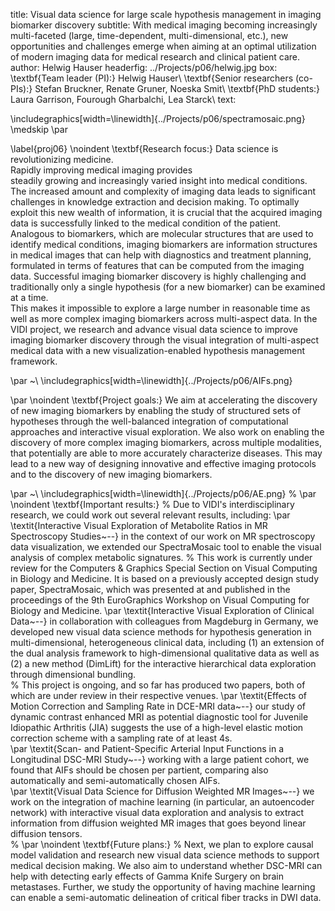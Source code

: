 title: Visual data science for large scale hypothesis management in imaging biomarker discovery
subtitle: With medical imaging becoming increasingly multi-faceted (large, time-dependent, multi-dimensional, etc.), new opportunities and challenges emerge when aiming at an optimal utilization of modern imaging data for medical research and clinical patient care.
author: Helwig Hauser
headerfig: ../Projects/p06/helwig.jpg
box: \textbf{Team leader (PI):} Helwig Hauser\\ \textbf{Senior researchers (co-PIs):} Stefan Bruckner, Renate Gruner, Noeska Smit\\ \textbf{PhD students:} Laura Garrison, Fourough Gharbalchi, Lea Starck\\
text:


\includegraphics[width=\linewidth]{../Projects/p06/spectramosaic.png}   
\medskip 
\par 


\label{proj06}
\noindent
\textbf{Research focus:} 
Data science is revolutionizing medicine.  
Rapidly improving medical imaging provides  
steadily growing and increasingly varied insight into medical conditions. 
The increased amount and complexity of imaging data leads to significant challenges in knowledge extraction and decision making. 
To optimally exploit this new wealth of information, it is crucial that the acquired imaging data is successfully linked to the medical condition of the patient.  
Analogous to biomarkers, which are molecular structures that are used to identify medical conditions, imaging biomarkers are information structures in medical images that can help with diagnostics and treatment planning, formulated in terms of features that can be computed from the imaging data. 
Successful imaging biomarker discovery is highly challenging and traditionally only a single hypothesis (for a new biomarker) can be examined at a time.  
This makes it impossible to explore a large number in reasonable time as well as more complex imaging biomarkers across multi-aspect data. 
In the VIDI project, we research and advance visual data science to improve imaging biomarker discovery through the visual integration of multi-aspect medical data with a new visualization-enabled hypothesis management framework. 

\par 
~\\
\includegraphics[width=\linewidth]{../Projects/p06/AIFs.png}   

\par
\noindent
\textbf{Project goals:} 
We aim at accelerating the discovery of new imaging biomarkers by enabling the study of structured sets of hypotheses through the well-balanced integration of computational approaches and interactive visual exploration. 
We also work on enabling the discovery of more complex imaging biomarkers, across multiple modalities, that potentially are able to more accurately characterize diseases. 
This may lead to a new way of designing innovative and effective imaging protocols and to the discovery of new imaging biomarkers.

\par 
~\\
\includegraphics[width=\linewidth]{../Projects/p06/AE.png} 
%
\par
\noindent
\textbf{Important results:} % 
Due to VIDI's interdisciplinary research, we could work out several relevant results, including: 
\par
\textit{Interactive Visual Exploration of Metabolite Ratios in MR Spectroscopy Studies~--}
in the context of our work on MR spectroscopy data visualization, we extended our SpectraMosaic tool to enable the visual analysis of complex metabolic signatures. 
% This work is currently under review for the Computers & Graphics Special Section on Visual Computing in Biology and Medicine. It is based on a previously accepted design study paper, SpectraMosaic, which was presented at and published in the proceedings of the 9th EuroGraphics Workshop on Visual Computing for Biology and Medicine. 
\par
\textit{Interactive Visual Exploration of Clinical Data~--}
in collaboration with colleagues from Magdeburg in Germany, we developed new visual data science methods for hypothesis generation in multi-dimensional, heterogeneous clinical data, including (1) an extension of the dual analysis framework to high-dimensional qualitative data as well as (2) a new method (DimLift) for the interactive hierarchical data exploration through dimensional bundling.   
% This project is ongoing, and so far has produced two papers, both of which are under review in their respective venues. 
\par
\textit{Effects of Motion Correction and Sampling Rate in DCE-MRI data~--}
our study of dynamic contrast enhanced MRI as potential diagnostic tool for Juvenile Idiopathic Arthritis (JIA) suggests the use of a high-level elastic motion correction scheme with a sampling rate of at least 4s.  
\par
\textit{Scan- and Patient-Specific Arterial Input Functions in a Longitudinal DSC-MRI Study~--} working with a large patient cohort, we found that AIFs should be chosen per partient, comparing also automatically and semi-automatically chosen AIFs.  
\par
\textit{Visual Data Science for Diffusion Weighted MR Images~--}
we work on the integration of machine learning (in particular, an autoencoder network) with interactive visual data exploration and analysis to extract information from diffusion weighted MR images that goes beyond linear diffusion tensors.  
%
\par
\noindent
\textbf{Future plans:} % 
Next, we plan to explore causal model validation and research new visual data science methods to support medical decision making.  We also aim to understand whether DSC-MRI can help with detecting early effects of Gamma Knife Surgery on brain metastases.  Further, we study the opportunity of having machine learning can enable a semi-automatic delineation of critical fiber tracks in DWI data.    

